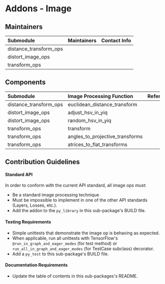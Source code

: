 # Addons - Image

## Maintainers
| Submodule  |  Maintainers  | Contact Info   |
|:---------- |:----------- |:--------------|
| distance_transform_ops |  |  |
| distort_image_ops |  |  |
| transform_ops |  |  |

## Components
| Submodule  | Image Processing Function |  Reference  |
|:---------- |:----------- |:----------- |
| distance_transform_ops | euclidean_distance_transform | |
| distort_image_ops |  adjust_hsv_in_yiq |  |
| distort_image_ops | random_hsv_in_yiq |  |
| transform_ops | transform |  |
| transform_ops | angles_to_projective_transforms | |
| transform_ops | atrices_to_flat_transforms | |

## Contribution Guidelines
#### Standard API
In order to conform with the current API standard, all image ops
must:
 * Be a standard image processing technique
 * Must be impossible to implement in one of the other API
 standards (Layers, Losses, etc.).
 * Add the addon to the `py_library` in this sub-package's BUILD file.

#### Testing Requirements
 * Simple unittests that demonstrate the image op is behaving as
    expected.
 * When applicable, run all unittests with TensorFlow's
   `@run_in_graph_and_eager_modes` (for test method)
   or `run_all_in_graph_and_eager_modes` (for TestCase subclass)
   decorator.
 * Add a `py_test` to this sub-package's BUILD file.

#### Documentation Requirements
 * Update the table of contents in this sub-packages's README.
